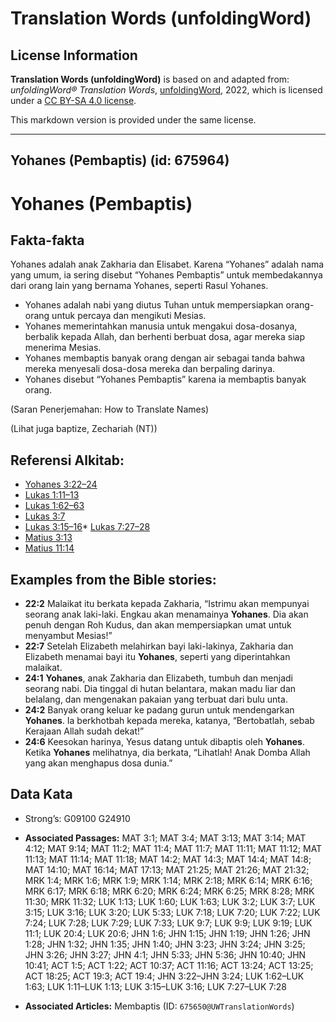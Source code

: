 # Translation Words (unfoldingWord)

## License Information

**Translation Words (unfoldingWord)** is based on and adapted from: _unfoldingWord® Translation Words_, [unfoldingWord](https://unfoldingword.org/utw), 2022, which is licensed under a [CC BY-SA 4.0 license](https://creativecommons.org/licenses/by-sa/4.0/legalcode.en).

This markdown version is provided under the same license.



--------------------------------

## Yohanes (Pembaptis) (id: 675964)

Yohanes (Pembaptis)
===================

Fakta\-fakta
------------

Yohanes adalah anak Zakharia dan Elisabet. Karena “Yohanes” adalah nama yang umum, ia sering disebut “Yohanes Pembaptis” untuk membedakannya dari orang lain yang bernama Yohanes, seperti Rasul Yohanes.

* Yohanes adalah nabi yang diutus Tuhan untuk mempersiapkan orang\-orang untuk percaya dan mengikuti Mesias.
* Yohanes memerintahkan manusia untuk mengakui dosa\-dosanya, berbalik kepada Allah, dan berhenti berbuat dosa, agar mereka siap menerima Mesias.
* Yohanes membaptis banyak orang dengan air sebagai tanda bahwa mereka menyesali dosa\-dosa mereka dan berpaling darinya.
* Yohanes disebut “Yohanes Pembaptis” karena ia membaptis banyak orang.

(Saran Penerjemahan: How to Translate Names)

(Lihat juga baptize, Zechariah (NT))

Referensi Alkitab:
------------------

* [Yohanes 3:22–24](https://ref.ly/John3:22-John3:24)
* [Lukas 1:11–13](https://ref.ly/Luke1:11-Luke1:13)
* [Lukas 1:62–63](https://ref.ly/Luke1:62-Luke1:63)
* [Lukas 3:7](https://ref.ly/Luke3:7)
* [Lukas 3:15–16](https://ref.ly/Luke3:15-Luke3:16)\* [Lukas 7:27–28](https://ref.ly/Luke7:27-Luke7:28)
* [Matius 3:13](https://ref.ly/Matt3:13)
* [Matius 11:14](https://ref.ly/Matt11:14)

Examples from the Bible stories:
--------------------------------

* **22:2** Malaikat itu berkata kepada Zakharia, “Istrimu akan mempunyai seorang anak laki\-laki. Engkau akan menamainya **Yohanes**. Dia akan penuh dengan Roh Kudus, dan akan mempersiapkan umat untuk menyambut Mesias!”
* **22:7** Setelah Elizabeth melahirkan bayi laki\-lakinya, Zakharia dan Elizabeth menamai bayi itu **Yohanes**, seperti yang diperintahkan malaikat.
* **24:1** **Yohanes**, anak Zakharia dan Elizabeth, tumbuh dan menjadi seorang nabi. Dia tinggal di hutan belantara, makan madu liar dan belalang, dan mengenakan pakaian yang terbuat dari bulu unta.
* **24:2** Banyak orang keluar ke padang gurun untuk mendengarkan **Yohanes**. Ia berkhotbah kepada mereka, katanya, “Bertobatlah, sebab Kerajaan Allah sudah dekat!”
* **24:6** Keesokan harinya, Yesus datang untuk dibaptis oleh **Yohanes**. Ketika **Yohanes** melihatnya, dia berkata, “Lihatlah! Anak Domba Allah yang akan menghapus dosa dunia.”

Data Kata
---------

* Strong’s: G09100 G24910

* **Associated Passages:** MAT 3:1; MAT 3:4; MAT 3:13; MAT 3:14; MAT 4:12; MAT 9:14; MAT 11:2; MAT 11:4; MAT 11:7; MAT 11:11; MAT 11:12; MAT 11:13; MAT 11:14; MAT 11:18; MAT 14:2; MAT 14:3; MAT 14:4; MAT 14:8; MAT 14:10; MAT 16:14; MAT 17:13; MAT 21:25; MAT 21:26; MAT 21:32; MRK 1:4; MRK 1:6; MRK 1:9; MRK 1:14; MRK 2:18; MRK 6:14; MRK 6:16; MRK 6:17; MRK 6:18; MRK 6:20; MRK 6:24; MRK 6:25; MRK 8:28; MRK 11:30; MRK 11:32; LUK 1:13; LUK 1:60; LUK 1:63; LUK 3:2; LUK 3:7; LUK 3:15; LUK 3:16; LUK 3:20; LUK 5:33; LUK 7:18; LUK 7:20; LUK 7:22; LUK 7:24; LUK 7:28; LUK 7:29; LUK 7:33; LUK 9:7; LUK 9:9; LUK 9:19; LUK 11:1; LUK 20:4; LUK 20:6; JHN 1:6; JHN 1:15; JHN 1:19; JHN 1:26; JHN 1:28; JHN 1:32; JHN 1:35; JHN 1:40; JHN 3:23; JHN 3:24; JHN 3:25; JHN 3:26; JHN 3:27; JHN 4:1; JHN 5:33; JHN 5:36; JHN 10:40; JHN 10:41; ACT 1:5; ACT 1:22; ACT 10:37; ACT 11:16; ACT 13:24; ACT 13:25; ACT 18:25; ACT 19:3; ACT 19:4; JHN 3:22–JHN 3:24; LUK 1:62–LUK 1:63; LUK 1:11–LUK 1:13; LUK 3:15–LUK 3:16; LUK 7:27–LUK 7:28
* **Associated Articles:** Membaptis (ID: `675650@UWTranslationWords`)

